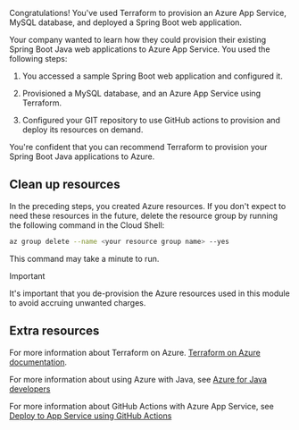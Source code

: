 Congratulations! You've used Terraform to provision an Azure App Service, MySQL database, and deployed a Spring Boot web application.

Your company wanted to learn how they could provision their existing Spring Boot Java web applications to Azure App Service. You used the following steps:

1. You accessed a sample Spring Boot web application and configured it.

1. Provisioned a MySQL database, and an Azure App Service using Terraform.

1. Configured your GIT repository to use GitHub actions to provision and deploy its resources on demand.

You're confident that you can recommend Terraform to provision your Spring Boot Java applications to Azure.

## Clean up resources

In the preceding steps, you created Azure resources. If you don't expect to need these resources in the future, delete the resource group by running the following command in the Cloud Shell:

```bash
az group delete --name <your resource group name> --yes
```

This command may take a minute to run.

> [!IMPORTANT]
> It's important that you de-provision the Azure resources used in this module to avoid accruing unwanted charges.

## Extra resources

For more information about Terraform on Azure. [Terraform on Azure documentation](https://docs.microsoft.com/en-us/azure/developer/terraform/?WT.mc_id=java-00000-ropreddy).

For more information about using Azure with Java, see [Azure for Java developers](https://docs.microsoft.com/en-us/azure/developer/java/?WT.mc_id=java-00000-ropreddy)

For more information about GitHub Actions with Azure App Service, see [Deploy to App Service using GitHub Actions](https://docs.microsoft.com/en-us/azure/app-service/deploy-github-actions/?WT.mc_id=java-00000-ropreddy)
